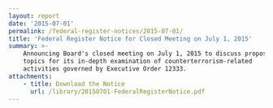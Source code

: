 ```yaml
---
layout: report
date: '2015-07-01'
permalink: /federal-register-notices/2015-07-01/
title: 'Federal Register Notice for Closed Meeting on July 1, 2015'
summary: >-
    Announcing Board's closed meeting on July 1, 2015 to discuss proposed
    topics for its in-depth examination of counterterrorism-related
    activities governed by Executive Order 12333.
attachments:
    - title: Download the Notice
      url: /library/20150701-FederalRegisterNotice.pdf
---
```

